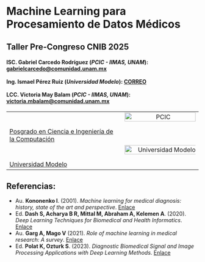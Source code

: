 # Machine Learning para Procesamiento de Datos Médicos

## Taller Pre-Congreso CNIB 2025

<table>
  <tr>
      <h4><b>ISC. Gabriel Carcedo Rodríguez</b> (<i>PCIC - IIMAS, UNAM</i>): <a href= "mailto:gabrielcarcedo@comunidad.unam.mx">gabrielcarcedo@comunidad.unam.mx</a> 
      <br>
      <br>
      <b>Ing. Ismael Pérez Ruiz</b> (<i>Universidad Modelo</i>): <a href= "mailto:CORREO">CORREO</a>
      <br>
      <br>
      <b>LCC. Victoria May Balam</b> (<i>PCIC - IIMAS, UNAM</i>): <a href= "mailto:victoria.mbalam@comunidad.unam.mx">victoria.mbalam@comunidad.unam.mx</a> </h4>
  </tr>
  <tr>
    <td width="60%" valign="top">
      <!-- Content for Column 1 -->
      <br>
      <br>
      <a href="https://www.pcic.unam.mx/">Posgrado en Ciencia e Ingeniería de la Computación</a>
    </td>
    <td width="40%" valign="top" style="text-align: center;">
      <!-- Content for Column 2 -->
      <a href="https://www.pcic.unam.mx/">
        <img src="https://pcic.posgrado.unam.mx/wp-content/uploads/Ciencia-e-Ingenieria-de-la-Computacion_color.png" alt="PCIC" style="width:100%; height:auto;">
      </a>
    </td>
  </tr>
  <tr>
    <td width="60%" valign="top">
      <!-- Content for Column 1 -->
      <br>
      <br>
      <a href="https://www.unimodelo.edu.mx/merida">Universidad Modelo</a>
    </td>
    <td width="40%" valign="top" style="text-align: center;">
      <!-- Content for Column 2 -->
      <a href="https://www.unimodelo.edu.mx/merida">
        <img src="https://servicios.unimodelo.edu.mx/merida/ing/practicas/resources/imgs/logo-modelo.png" alt="Universidad Modelo" style="width:110%; height:auto;">
      </a>
    </td>
  </tr>

</table>

## Referencias:

- Au. **Kononenko I**. (2001). _Machine learning for medical diagnosis: history, state of the art and perspective_. [Enlace](https://doi.org/10.1016/S0933-3657(01)00077-X)
- Ed. **Dash S, Acharya B R, Mittal M, Abraham A, Kelemen A**. (2020). _Deep Learning Techniques for Biomedical and Health Informatics_. [Enlace](https://link.springer.com/book/10.1007/978-3-030-33966-1)
- Au. **Garg A, Mago V** (2021). _Role of machine learning in medical research: A survey_. [Enlace](https://doi.org/10.1016/j.cosrev.2021.100370)
- Ed. **Polat K, Ozturk S**. (2023). _Diagnostic Biomedical Signal and Image Processing Applications with Deep Learning Methods_. [Enlace](https://doi.org/10.1016/C2021-0-02190-8)
